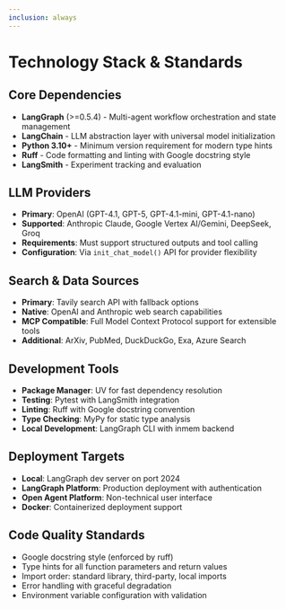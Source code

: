 ```yaml
---
inclusion: always
---
```


# Technology Stack & Standards

## Core Dependencies

- **LangGraph** (>=0.5.4) - Multi-agent workflow orchestration and state management
- **LangChain** - LLM abstraction layer with universal model initialization
- **Python 3.10+** - Minimum version requirement for modern type hints
- **Ruff** - Code formatting and linting with Google docstring style
- **LangSmith** - Experiment tracking and evaluation

## LLM Providers

- **Primary**: OpenAI (GPT-4.1, GPT-5, GPT-4.1-mini, GPT-4.1-nano)
- **Supported**: Anthropic Claude, Google Vertex AI/Gemini, DeepSeek, Groq
- **Requirements**: Must support structured outputs and tool calling
- **Configuration**: Via `init_chat_model()` API for provider flexibility

## Search & Data Sources

- **Primary**: Tavily search API with fallback options
- **Native**: OpenAI and Anthropic web search capabilities
- **MCP Compatible**: Full Model Context Protocol support for extensible tools
- **Additional**: ArXiv, PubMed, DuckDuckGo, Exa, Azure Search

## Development Tools

- **Package Manager**: UV for fast dependency resolution
- **Testing**: Pytest with LangSmith integration
- **Linting**: Ruff with Google docstring convention
- **Type Checking**: MyPy for static type analysis
- **Local Development**: LangGraph CLI with inmem backend

## Deployment Targets

- **Local**: LangGraph dev server on port 2024
- **LangGraph Platform**: Production deployment with authentication
- **Open Agent Platform**: Non-technical user interface
- **Docker**: Containerized deployment support

## Code Quality Standards

- Google docstring style (enforced by ruff)
- Type hints for all function parameters and return values
- Import order: standard library, third-party, local imports
- Error handling with graceful degradation
- Environment variable configuration with validation
